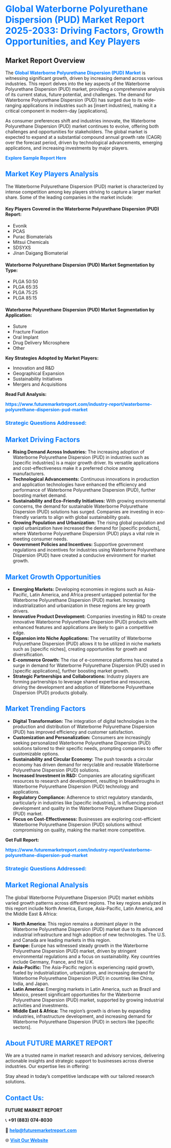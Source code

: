 <h1 style="color: #007BFF;">Global Waterborne Polyurethane Dispersion (PUD) Market Report 2025-2033: Driving Factors, Growth Opportunities, and Key Players</h1>

<section id="overview">
<h2>Market Report Overview</h2>
<p>The <a href="https://www.futuremarketreport.com/industry-report/waterborne-polyurethane-dispersion-pud-market" style="color: #007BFF; text-decoration: none;"><strong>Global Waterborne Polyurethane Dispersion (PUD) Market</strong></a> is witnessing significant growth, driven by increasing demand across various industries. This report delves into the key aspects of the Waterborne Polyurethane Dispersion (PUD) market, providing a comprehensive analysis of its current status, future potential, and challenges. The demand for Waterborne Polyurethane Dispersion (PUD) has surged due to its wide-ranging applications in industries such as [insert industries], making it a critical component in modern-day [applications].</p>
<p>As consumer preferences shift and industries innovate, the Waterborne Polyurethane Dispersion (PUD) market continues to evolve, offering both challenges and opportunities for stakeholders. The global market is expected to expand at a substantial compound annual growth rate (CAGR) over the forecast period, driven by technological advancements, emerging applications, and increasing investments by major players.</p>
</section>

<section id="overview">
<p><a href="https://www.futuremarketreport.com/request-sample/reportId=32463" style="color: #007BFF; text-decoration: none;"><strong>Explore Sample Report Here</strong></a></p>
</section>

<section id="key-players">
<h2 style="color: #007BFF;">Market Key Players Analysis</h2>
<p>The Waterborne Polyurethane Dispersion (PUD) market is characterized by intense competition among key players striving to capture a larger market share. Some of the leading companies in the market include:</p>
<h4>Key Players Covered in the Waterborne Polyurethane Dispersion (PUD) Report:</h4>
<ul><li>Evonik</li><li>PCAS</li><li>Purac Biomaterials</li><li>Mitsui Chemicals</li><li>SDSYXS</li><li>Jinan Daigang Biomaterial</li></ul>
<h4>Waterborne Polyurethane Dispersion (PUD) Market Segmentation by Type:</h4>
<ul><li>PLGA 50:50</li><li>PLGA 65:35</li><li>PLGA 75:25</li><li>PLGA 85:15</li></ul>

<h4>Waterborne Polyurethane Dispersion (PUD) Market Segmentation by Application:</h4>
<ul><li>Suture</li><li>Fracture Fixation</li><li>Oral Implant</li><li>Drug Delivery Microsphere</li><li>Other</li></ul>
<p><strong>Key Strategies Adopted by Market Players:</strong></p>
<ul>
<li>Innovation and R&D</li>
<li>Geographical Expansion</li>
<li>Sustainability Initiatives</li>
<li>Mergers and Acquisitions</li>
</ul>
</section>

<section>
<p><strong>Read Full Analysis: </strong></p><a href="https://www.futuremarketreport.com/industry-report/waterborne-polyurethane-dispersion-pud-market" style="color: #007BFF; text-decoration: none;"><strong>https://www.futuremarketreport.com/industry-report/waterborne-polyurethane-dispersion-pud-market</strong></a>
<h3 style="color: #007BFF;">Strategic Questions Addressed:</h3>
</section>

<section id="driving-factors">
<h2 style="color: #007BFF;">Market Driving Factors</h2>
<ul>
<li><strong>Rising Demand Across Industries:</strong> The increasing adoption of Waterborne Polyurethane Dispersion (PUD) in industries such as [specific industries] is a major growth driver. Its versatile applications and cost-effectiveness make it a preferred choice among manufacturers.</li>
<li><strong>Technological Advancements:</strong> Continuous innovations in production and application technologies have enhanced the efficiency and performance of Waterborne Polyurethane Dispersion (PUD), further boosting market demand.</li>
<li><strong>Sustainability and Eco-Friendly Initiatives:</strong> With growing environmental concerns, the demand for sustainable Waterborne Polyurethane Dispersion (PUD) solutions has surged. Companies are investing in eco-friendly variants to align with global sustainability goals.</li>
<li><strong>Growing Population and Urbanization:</strong> The rising global population and rapid urbanization have increased the demand for [specific products], where Waterborne Polyurethane Dispersion (PUD) plays a vital role in meeting consumer needs.</li>
<li><strong>Government Policies and Incentives:</strong> Supportive government regulations and incentives for industries using Waterborne Polyurethane Dispersion (PUD) have created a conducive environment for market growth.</li>
</ul>
</section>

<section id="growth-opportunities">
<h2 style="color: #007BFF;">Market Growth Opportunities</h2>
<ul>
<li><strong>Emerging Markets:</strong> Developing economies in regions such as Asia-Pacific, Latin America, and Africa present untapped potential for the Waterborne Polyurethane Dispersion (PUD) market. Increasing industrialization and urbanization in these regions are key growth drivers.</li>
<li><strong>Innovative Product Development:</strong> Companies investing in R&D to create innovative Waterborne Polyurethane Dispersion (PUD) products with enhanced features and applications are likely to gain a competitive edge.</li>
<li><strong>Expansion into Niche Applications:</strong> The versatility of Waterborne Polyurethane Dispersion (PUD) allows it to be utilized in niche markets such as [specific niches], creating opportunities for growth and diversification.</li>
<li><strong>E-commerce Growth:</strong> The rise of e-commerce platforms has created a surge in demand for Waterborne Polyurethane Dispersion (PUD) used in [specific applications], further boosting market growth.</li>
<li><strong>Strategic Partnerships and Collaborations:</strong> Industry players are forming partnerships to leverage shared expertise and resources, driving the development and adoption of Waterborne Polyurethane Dispersion (PUD) products globally.</li>
</ul>
</section>

<section id="trending-factors">
<h2 style="color: #007BFF;">Market Trending Factors</h2>
<ul>
<li><strong>Digital Transformation:</strong> The integration of digital technologies in the production and distribution of Waterborne Polyurethane Dispersion (PUD) has improved efficiency and customer satisfaction.</li>
<li><strong>Customization and Personalization:</strong> Consumers are increasingly seeking personalized Waterborne Polyurethane Dispersion (PUD) solutions tailored to their specific needs, prompting companies to offer customizable options.</li>
<li><strong>Sustainability and Circular Economy:</strong> The push towards a circular economy has driven demand for recyclable and reusable Waterborne Polyurethane Dispersion (PUD) solutions.</li>
<li><strong>Increased Investment in R&D:</strong> Companies are allocating significant resources to research and development, resulting in breakthroughs in Waterborne Polyurethane Dispersion (PUD) technology and applications.</li>
<li><strong>Regulatory Compliance:</strong> Adherence to strict regulatory standards, particularly in industries like [specific industries], is influencing product development and quality in the Waterborne Polyurethane Dispersion (PUD) market.</li>
<li><strong>Focus on Cost-Effectiveness:</strong> Businesses are exploring cost-efficient Waterborne Polyurethane Dispersion (PUD) solutions without compromising on quality, making the market more competitive.</li>
</ul>
</section>

<section>
<p><strong>Get Full Report: </strong></p><a href="https://www.futuremarketreport.com/industry-report/waterborne-polyurethane-dispersion-pud-market" style="color: #007BFF; text-decoration: none;"><strong>https://www.futuremarketreport.com/industry-report/waterborne-polyurethane-dispersion-pud-market</strong></a>
<h3 style="color: #007BFF;">Strategic Questions Addressed:</h3>
</section>


<section id="regional-analysis">
<h2 style="color: #007BFF;">Market Regional Analysis</h2>
<p>The global Waterborne Polyurethane Dispersion (PUD) market exhibits varied growth patterns across different regions. The key regions analyzed in this report include North America, Europe, Asia-Pacific, Latin America, and the Middle East & Africa:</p>
<ul>
<li><strong>North America:</strong> This region remains a dominant player in the Waterborne Polyurethane Dispersion (PUD) market due to its advanced industrial infrastructure and high adoption of new technologies. The U.S. and Canada are leading markets in this region.</li>
<li><strong>Europe:</strong> Europe has witnessed steady growth in the Waterborne Polyurethane Dispersion (PUD) market, driven by stringent environmental regulations and a focus on sustainability. Key countries include Germany, France, and the U.K.</li>
<li><strong>Asia-Pacific:</strong> The Asia-Pacific region is experiencing rapid growth, fueled by industrialization, urbanization, and increasing demand for Waterborne Polyurethane Dispersion (PUD) in countries like China, India, and Japan.</li>
<li><strong>Latin America:</strong> Emerging markets in Latin America, such as Brazil and Mexico, present significant opportunities for the Waterborne Polyurethane Dispersion (PUD) market, supported by growing industrial activities and investments.</li>
<li><strong>Middle East & Africa:</strong> The region’s growth is driven by expanding industries, infrastructure development, and increasing demand for Waterborne Polyurethane Dispersion (PUD) in sectors like [specific sectors].</li>
</ul>
</section>

<footer>
<h2 style="color: #007BFF;">About FUTURE MARKET REPORT</h2>
<p>We are a trusted name in market research and advisory services, delivering actionable insights and strategic support to businesses across diverse industries. Our expertise lies in offering:</p>

<p>Stay ahead in today’s competitive landscape with our tailored research solutions.</p>

<h2 style="color: #007BFF;">Contact Us:</h2>
<p><strong>FUTURE MARKET REPORT</strong></p>
<p>📞 <strong>+91 (883) 074-8030</strong></p>
<p>📧 <strong><a href="mailto:help@futuremarketreport.com" style="color: #007BFF;">help@futuremarketreport.com</a></strong></p>
<p>🌐 <strong><a href="https://www.futuremarketreport.com/" style="color: #007BFF;">Visit Our Website</a></strong></p>
</footer>